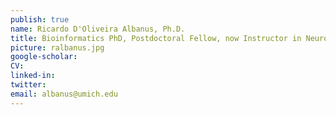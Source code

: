 ```yaml
---
publish: true
name: Ricardo D'Oliveira Albanus, Ph.D.
title: Bioinformatics PhD, Postdoctoral Fellow, now Instructor in Neurology at WashU School of Medicine
picture: ralbanus.jpg
google-scholar: 
CV:
linked-in: 
twitter:
email: albanus@umich.edu
---
```

